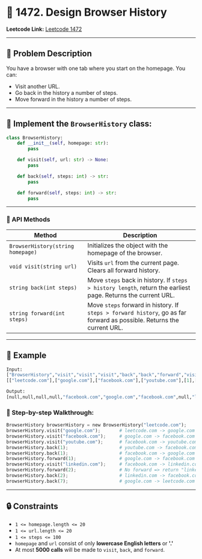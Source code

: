 # 🧭 1472. Design Browser History
**Leetcode Link:** [Leetcode 1472](https://leetcode.com/problems/design-browser-history/)

---

## 📝 Problem Description

You have a browser with one tab where you start on the homepage. You can:

* Visit another URL.
* Go back in the history a number of steps.
* Move forward in the history a number of steps.

---

## 📘 Implement the `BrowserHistory` class:

```python
class BrowserHistory:
    def __init__(self, homepage: str):
        pass

    def visit(self, url: str) -> None:
        pass

    def back(self, steps: int) -> str:
        pass

    def forward(self, steps: int) -> str:
        pass
```

---

### 🧱 API Methods

| Method                            | Description                                                                                                            |
| --------------------------------- | ---------------------------------------------------------------------------------------------------------------------- |
| `BrowserHistory(string homepage)` | Initializes the object with the homepage of the browser.                                                               |
| `void visit(string url)`          | Visits `url` from the current page. Clears all forward history.                                                        |
| `string back(int steps)`          | Move `steps` back in history. If `steps > history length`, return the earliest page. Returns the current URL.          |
| `string forward(int steps)`       | Move `steps` forward in history. If `steps > forward history`, go as far forward as possible. Returns the current URL. |

---

## 📌 Example

```python
Input:
["BrowserHistory","visit","visit","visit","back","back","forward","visit","forward","back","back"]
[["leetcode.com"],["google.com"],["facebook.com"],["youtube.com"],[1],[1],[1],["linkedin.com"],[2],[2],[7]]

Output:
[null,null,null,null,"facebook.com","google.com","facebook.com",null,"linkedin.com","google.com","leetcode.com"]
```

### 🧭 Step-by-step Walkthrough:

```python
BrowserHistory browserHistory = new BrowserHistory("leetcode.com");
browserHistory.visit("google.com");       # leetcode.com -> google.com
browserHistory.visit("facebook.com");     # google.com -> facebook.com
browserHistory.visit("youtube.com");      # facebook.com -> youtube.com
browserHistory.back(1);                   # youtube.com -> facebook.com => return "facebook.com"
browserHistory.back(1);                   # facebook.com -> google.com => return "google.com"
browserHistory.forward(1);                # google.com -> facebook.com => return "facebook.com"
browserHistory.visit("linkedin.com");     # facebook.com -> linkedin.com (clears forward history)
browserHistory.forward(2);                # No forward => return "linkedin.com"
browserHistory.back(2);                   # linkedin.com -> facebook.com -> google.com => return "google.com"
browserHistory.back(7);                   # google.com -> leetcode.com => return "leetcode.com"
```

---

## 🔒 Constraints

* `1 <= homepage.length <= 20`
* `1 <= url.length <= 20`
* `1 <= steps <= 100`
* `homepage` and `url` consist of only **lowercase English letters** or **'.'**
* At most **5000 calls** will be made to `visit`, `back`, and `forward`.